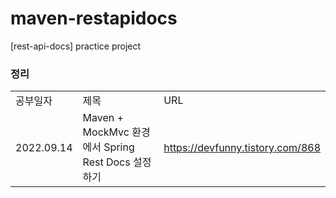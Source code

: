 # maven-restapidocs
[rest-api-docs] practice project

### 정리
| | | |
|-|-|-|
|공부일자|제목|URL|
|2022.09.14|Maven + MockMvc 환경에서 Spring Rest Docs 설정하기|https://devfunny.tistory.com/868|
